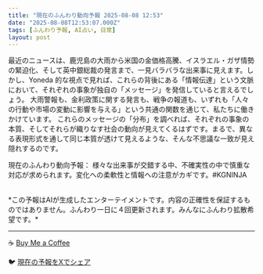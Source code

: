 ```yaml
---
title: "現在のふんわり動向予報 2025-08-08 12:53"
date: "2025-08-08T12:53:07.000Z"
tags: [ふんわり予報, AI占い, 日常]
layout: post
---
```


最近のニュースは、鹿児島の大雨から米国の金価格高騰、イスラエル・ガザ情勢の緊迫化、そして英中銀総裁の発言まで、一見バラバラな出来事に見えます。しかし、Yoneda 的な視点で見れば、これらの背後にある「情報伝達」という文脈において、それぞれの事象が独自の「メッセージ」を発信していると言えるでしょう。  大雨警報も、金利政策に関する発言も、戦争の報道も、いずれも「人々の行動や市場の変動に影響を与える」という共通の関数を通じて、私たちに働きかけています。  これらのメッセージの「分布」を調べれば、それぞれの事象の本質、そしてそれらが織りなす社会の動向が見えてくるはずです。まるで、異なる表現形式を通して同じ本質が透けて見えるような、そんな不思議な一致が見え隠れするのです。

現在のふんわり動向予報：
様々な出来事が交錯する中、不確実性の中で慎重な対応が求められます。変化への柔軟性と情報への注意がカギです。#KGNINJA

<br>
*この予報はAIが生成したエンターテイメントです。内容の正確性を保証するものではありません。ふんわり一日に４回更新されます。みんなにふんわり拡散希望です。*

---
☕️ [Buy Me a Coffee](https://www.buymeacoffee.com/kgninja)

🐦 [現在の予報をXでシェア](https://twitter.com/intent/tweet?text=%E7%8F%BE%E5%9C%A8%E3%81%AE%E3%81%B5%E3%82%93%E3%82%8F%E3%82%8A%E4%BA%88%E5%A0%B1%3A%20%E3%80%8C%E6%9C%80%E8%BF%91%E3%81%AE%E3%83%8B%E3%83%A5%E3%83%BC%E3%82%B9%E3%81%AF%E3%80%81%E9%B9%BF%E5%85%90%E5%B3%B6%E3%81%AE%E5%A4%A7%E9%9B%A8%E3%81%8B%E3%82%89%E7%B1%B3%E5%9B%BD%E3%81%AE%E9%87%91%E4%BE%A1%E6%A0%BC%E9%AB%98%E9%A8%B0%E3%80%81%E3%82%A4%E3%82%B9%E3%83%A9%E3%82%A8%E3%83%AB%E3%83%BB%E3%82%AC%E3%82%B6%E6%83%85%E5%8B%A2%E3%81%AE%E7%B7%8A%E8%BF%AB%E5%8C%96%E3%80%81%E3%81%9D%E3%81%97%E3%81%A6%E8%8B%B1%E4%B8%AD%E9%8A%80%E7%B7%8F%E8%A3%81%E3%81%AE%E7%99%BA%E8%A8%80%E3%81%BE%E3%81%A7%E3%80%81%E4%B8%80%E8%A6%8B%E3%83%90%E3%83%A9%E3%83%90%E3%83%A9%E3%81%AA%E5%87%BA%E6%9D%A5%E4%BA%8B%E3%81%AB%E8%A6%8B%E3%81%88%E3%81%BE%E3%81%99%E3%80%82%E3%80%8D%23KGNINJA%20%E7%B6%9A%E3%81%8D%E3%81%AF%E3%83%96%E3%83%AD%E3%82%B0%E3%81%A7%EF%BC%81%F0%9F%91%87&url=https%3A%2F%2Fkg-ninja.github.io%2FFunwariyoso%2F)
